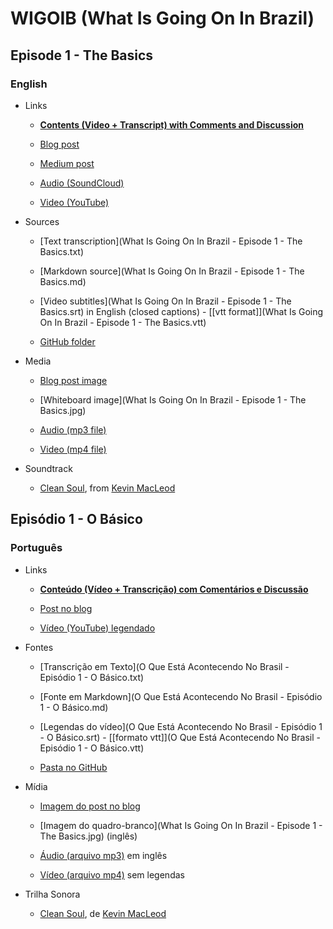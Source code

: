 # WIGOIB (What Is Going On In Brazil)

## Episode 1 - The Basics

### English

- Links

  - [**Contents (Video + Transcript) with Comments and Discussion**](https://discuss.whatisgoingoninbrazil.com/t/17)

  - [Blog post](https://whatisgoingoninbrazil.com/2016/05/31/episode-1-the-basics/)

  - [Medium post](https://medium.com/what-is-going-on-in-brazil/what-is-going-on-in-brazil-episode-1-the-basics-dc59aaaa6f1c)

  - [Audio (SoundCloud)](https://soundcloud.com/whatisgoingoninbrazil/what-is-going-on-in-brazil-episode-1-the-basics)

  - [Video (YouTube)](https://www.youtube.com/watch?v=nhTFWMW2hqY?cc_load_policy=1)

- Sources

  - [Text transcription](What Is Going On In Brazil - Episode 1 - The Basics.txt)

  - [Markdown source](What Is Going On In Brazil - Episode 1 - The Basics.md)

  - [Video subtitles](What Is Going On In Brazil - Episode 1 - The Basics.srt) in English (closed captions) - [\[vtt format\]](What Is Going On In Brazil - Episode 1 - The Basics.vtt)

  - [GitHub folder]()

- Media

  - [Blog post image](https://www.pexels.com/photo/sky-earth-galaxy-universe-2422/)

  - [Whiteboard image](What Is Going On In Brazil - Episode 1 - The Basics.jpg)

  - [Audio (mp3 file)](https://www.dropbox.com/sh/uythg3m3vmrecxj/AACiShhoS3rB3b31oPO72ZQJa/Episode%201%20-%20The%20Basics/What%20Is%20Going%20On%20In%20Brazil%20-%20Episode%201%20-%20The%20Basics.mp3?dl=0)

  - [Video (mp4 file)](https://www.dropbox.com/sh/uythg3m3vmrecxj/AAAkC3TCvj3ZSwJuZV2Q_zOva/Episode%201%20-%20The%20Basics/What%20Is%20Going%20On%20In%20Brazil%20-%20Episode%201%20-%20The%20Basics.mp4?dl=0)

- Soundtrack

  - [Clean Soul](http://incompetech.com/music/royalty-free/index.html?isrc=USUAN1300033), from [Kevin MacLeod](https://en.wikipedia.org/wiki/Kevin_MacLeod_%28musician%29)

## Episódio 1 - O Básico

### Português

- Links

  - [**Conteúdo (Vídeo + Transcrição) com Comentários e Discussão**](https://discuss.whatisgoingoninbrazil.com/t/18)

  - [Post no blog](https://whatisgoingoninbrazil.com/2016/05/31/episodio-1-o-basico/)

  - [Vídeo (YouTube) legendado](https://www.youtube.com/watch?v=nhTFWMW2hqY?hl=pt&cc_lang_pref=pt&cc_load_policy=1)

- Fontes

  - [Transcrição em Texto](O Que Está Acontecendo No Brasil - Episódio 1 - O Básico.txt)

  - [Fonte em Markdown](O Que Está Acontecendo No Brasil - Episódio 1 - O Básico.md)

  - [Legendas do vídeo](O Que Está Acontecendo No Brasil - Episódio 1 - O Básico.srt) - [\[formato vtt\]](O Que Está Acontecendo No Brasil - Episódio 1 - O Básico.vtt)

  - [Pasta no GitHub]()

- Mídia

  - [Imagem do post no blog](https://www.pexels.com/photo/sky-earth-galaxy-universe-2422/)

  - [Imagem do quadro-branco](What Is Going On In Brazil - Episode 1 - The Basics.jpg) (inglês)

  - [Áudio (arquivo mp3)](https://www.dropbox.com/sh/uythg3m3vmrecxj/AACiShhoS3rB3b31oPO72ZQJa/Episode%201%20-%20The%20Basics/What%20Is%20Going%20On%20In%20Brazil%20-%20Episode%201%20-%20The%20Basics.mp3?dl=0) em inglês

  - [Vídeo (arquivo mp4)](https://www.dropbox.com/sh/uythg3m3vmrecxj/AAAkC3TCvj3ZSwJuZV2Q_zOva/Episode%201%20-%20The%20Basics/What%20Is%20Going%20On%20In%20Brazil%20-%20Episode%201%20-%20The%20Basics.mp4?dl=0) sem legendas

- Trilha Sonora

  - [Clean Soul](http://incompetech.com/music/royalty-free/index.html?isrc=USUAN1300033), de [Kevin MacLeod](https://en.wikipedia.org/wiki/Kevin_MacLeod_%28musician%29)
